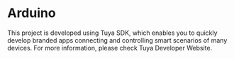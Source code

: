 # Arduino
This project is developed using Tuya SDK, which enables you to quickly develop branded apps connecting and controlling smart scenarios of many devices.
For more information, please check Tuya Developer Website.
